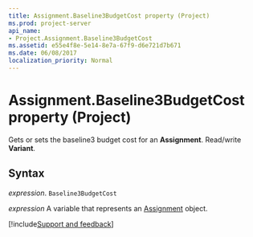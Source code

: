 ```yaml
---
title: Assignment.Baseline3BudgetCost property (Project)
ms.prod: project-server
api_name:
- Project.Assignment.Baseline3BudgetCost
ms.assetid: e55e4f8e-5e14-8e7a-67f9-d6e721d7b671
ms.date: 06/08/2017
localization_priority: Normal
---
```



# Assignment.Baseline3BudgetCost property (Project)

Gets or sets the baseline3 budget cost for an  **Assignment**. Read/write **Variant**.


## Syntax

_expression_. `Baseline3BudgetCost`

_expression_ A variable that represents an [Assignment](./Project.Assignment.md) object.

[!include[Support and feedback](~/includes/feedback-boilerplate.md)]